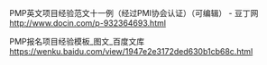 

PMP英文项目经验范文十一例（经过PMI协会认证）（可编辑） - 豆丁网 http://www.docin.com/p-932364693.html

PMP报名项目经验模板_图文_百度文库 https://wenku.baidu.com/view/1947e2e3172ded630b1cb68c.html
